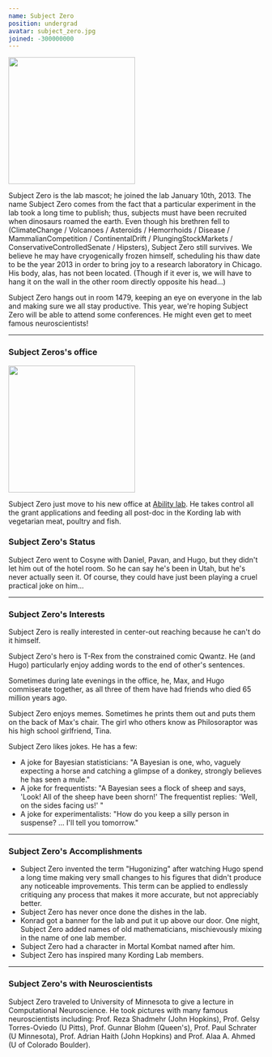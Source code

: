 ```yaml
---
name: Subject Zero
position: undergrad
avatar: subject_zero.jpg
joined: -300000000
---
```


<img width="250" src="{{site.baseurl}}/images/people/{{page.avatar}}" data-action="zoom">

Subject Zero is the lab mascot; he joined the lab January 10th, 2013. The name Subject Zero comes from the fact that a particular experiment in the lab took a long time to publish; thus, subjects must have been recruited when dinosaurs roamed the earth. Even though his brethren fell to (ClimateChange / Volcanoes / Asteroids / Hemorrhoids / Disease / MammalianCompetition / ContinentalDrift / PlungingStockMarkets / ConservativeControlledSenate / Hipsters), Subject Zero still survives. We believe he may have cryogenically frozen himself, scheduling his thaw date to be the year 2013 in order to bring joy to a research laboratory in Chicago. His body, alas, has not been located. (Though if it ever is, we will have to hang it on the wall in the other room directly opposite his head...)


Subject Zero hangs out in room 1479, keeping an eye on everyone in the lab and making sure we all stay productive. This year, we're hoping Subject Zero will be able to attend some conferences. He might even get to meet famous neuroscientists!

<hr>

### Subject Zeros's office

<img width="250" src="{{site.baseurl}}/images/people/subject_zero_office.jpg" data-action="zoom">

Subject Zero just move to his new office at [Ability lab](https://www.sralab.org/). He takes control
all the grant applications and feeding all post-doc in the Kording lab with vegetarian meat, poultry and fish.

### Subject Zero's Status

Subject Zero went to Cosyne with Daniel, Pavan, and Hugo, but they didn't let him out of the hotel room. So he can say he's been in Utah, but he's never actually seen it. Of course, they could have just been playing a cruel practical joke on him...

<hr>

### Subject Zero's Interests

Subject Zero is really interested in center-out reaching because he can't do it himself.

Subject Zero's hero is T-Rex from the constrained comic Qwantz. He (and Hugo) particularly enjoy adding words to the end of other's sentences.

Sometimes during late evenings in the office, he, Max, and Hugo commiserate together, as all three of them have had friends who died 65 million years ago.

Subject Zero enjoys memes. Sometimes he prints them out and puts them on the back of Max's chair. The girl who others know as Philosoraptor was his high school girlfriend, Tina.

Subject Zero likes jokes. He has a few:

- A joke for Bayesian statisticians: "A Bayesian is one, who, vaguely expecting a horse and catching a glimpse of a donkey, strongly believes he has seen a mule."
- A joke for frequentists: "A Bayesian sees a flock of sheep and says, 'Look! All of the sheep have been shorn!' The frequentist replies: 'Well, on the sides facing us!' "
- A joke for experimentalists: "How do you keep a silly person in suspense? ... I'll tell you tomorrow."

<hr>

### Subject Zero's Accomplishments

- Subject Zero invented the term "Hugonizing" after watching Hugo spend a long time making very small changes to his figures that didn't produce any noticeable improvements. This term can be applied to endlessly critiquing any process that makes it more accurate, but not appreciably better.
- Subject Zero has never once done the dishes in the lab.
- Konrad got a banner for the lab and put it up above our door. One night, Subject Zero added names of old mathematicians, mischievously mixing in the name of one lab member.
- Subject Zero had a character in Mortal Kombat named after him.
- Subject Zero has inspired many Kording Lab members.

<hr>

### Subject Zero's with Neuroscientists

Subject Zero traveled to University of Minnesota to give a lecture in Computational Neuroscience. He took pictures with many famous neuroscientists including: Prof. Reza Shadmehr (John Hopkins), Prof. Gelsy Torres-Oviedo (U Pitts), Prof. Gunnar Blohm (Queen's), Prof. Paul Schrater (U Minnesota), Prof. Adrian Haith (John Hopkins) and Prof. Alaa A. Ahmed (U of Colorado Boulder).
